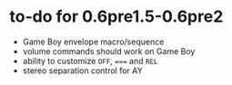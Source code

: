 # to-do for 0.6pre1.5-0.6pre2

- Game Boy envelope macro/sequence
- volume commands should work on Game Boy
- ability to customize `OFF`, `===` and `REL`
- stereo separation control for AY
